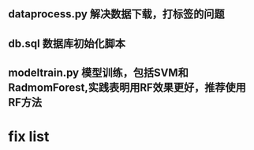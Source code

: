 
## dataprocess.py 解决数据下载，打标签的问题
## db.sql 数据库初始化脚本
## modeltrain.py  模型训练，包括SVM和RadmomForest,实践表明用RF效果更好，推荐使用RF方法

# fix list


